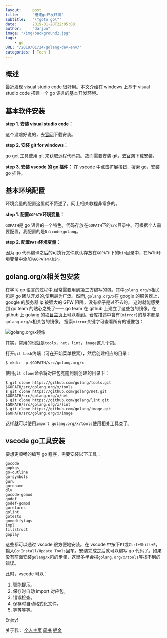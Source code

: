 ```yaml
---
layout:     post
title:      "搭建go开发环境"
subtitle:   "\"goto go\""
date:       2019-01-28T22:05:08
author:     "darjun"
image: "/img/background2.jpg"
tags:
    - go
URL: "/2019/01/24/golang-dev-env/"
categories: [ Tech ]
---
```


## 概述

最近发现 visual studio code 很好用。本文介绍在 windows 上基于 visual studio code 搭建一个 go 语言的基本开发环境。

## 基本软件安装

**step 1. 安装 visual studio code：**

这个没啥好说的，去[官网](https://code.visualstudio.com/)下载安装。

**step 2. 安装 git for windows：**

go get 工具使用 git 来获取远程代码包。故而需要安装 git，去[官网](https://git-scm.com/downloads)下载安装。

**step 3. 安装 vscode 的 go 插件：**
在 vscode 中点击扩展按钮，搜索 go，安装 go 插件。


## 基本环境配置

环境变量的配置这里就不赘述了，网上相关教程非常多的。

**step 1. 配置`GOPATH`环境变量：**

`GOPATH`是 go 语言的一个特色，代码存放在`GOPATH`下的`src`目录中。可根据个人需要配置，我配置的是`D:\code\golang`。

**step 2. 配置`PATH`环境变量：**

因为 go 代码编译之后的可执行文件默认存放在`GOPATH`下的`bin`目录中，在`PATH`环境变量中添加`%GOPATH%\bin`。

## golang.org/x相关包安装

在学习 go 语言的过程中,经常需要用到第三方编写的包。其中`golang.org/x`相关包是 go 团队开发的,使用最为广泛。然而, `golang.org/x`在 google 的服务器上，google 的服务器 ip 被强大的 GFW 阻隔，没有梯子是过不去的。
这时就能感受到 go team 的贴心之处了—— go team 在 github 上建立了这些包的镜像。在 github 上 golang 的[项目主页](https://github.com/golang)上可以看到。仓库描述中含有`[mirror]`的基本都是`golang.org/x`相关包的镜像。
搜索`mirror`关键字可查看所有的镜像包：

![golang.org/x镜像](/img/in-post/vscode-go-dev/golang-mirror.png)

其实，常用的也就是`tools`，`net`，`lint`，`image`这几个包。

打开`git bash`终端（可在开始菜单搜索），然后创建相应的目录：
```
$ mkdir -p $GOPATH/src/golang.org/x
```

使用`git clone`命令将对应包克隆到刚创建的目录下：
```
$ git clone https://github.com/golang/tools.git $GOPATH/src/golang.org/x/tools
$ git clone https://github.com/golang/net.git $GOPATH/src/golang.org/x/net
$ git clone https://github.com/golang/lint.git $GOPATH/src/golang.org/x/lint
$ git clone https://github.com/golang/image.git $GOPATH/src/golang.org/x/image
```

这样就可以使用`import golang.org/x/tools`使用相关工具类了。

## vscode go工具安装

要想更顺畅的编写 go 程序，需要安装以下工具：
```
gocode
gopkgs
go-outline
go-symbols
guru
gorename
dlv
gocode-gomod
godef
godef-gomod
goreturns
golint
gotests
gomodifytags
impl
fillstruct
goplay
```

这些都可以通过 vscode 很方便地安装。在 vscode 中按下`F1`或`Ctrl+Shift+P`，输入`Go:Install/Update Tools`回车。安装完成之后就可以编写 go 代码了。如果没有前面安装`golang/x`包的步骤，这里多半会报`golang.org/x/tools`等找不到的错误。

此时，vscode 可以：
1. 智能提示。
2. 保存时自动 import 对应包。
3. 错误检查。
4. 保存时自动格式化文件。
5. 等等等等。

Enjoy!

关于我：
[个人主页](https://darjun.github.io) [简书](https://www.jianshu.com/u/0aca4aa367c8) [掘金](https://juejin.im/user/5be15200e51d4505466ce2f4)